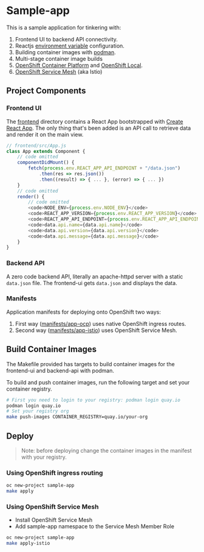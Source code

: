 # Sample-app

This is a sample application for tinkering with:

1. Frontend UI to backend API connectivity.
2. Reactjs [environment variable](https://create-react-app.dev/docs/adding-custom-environment-variables) configuration.
3. Building container images with [podman](https://podman.io/).
4. Multi-stage container image builds
5. [OpenShift Container Platform](https://www.redhat.com/en/technologies/cloud-computing/openshift/container-platform) and [OpenShift Local](https://developers.redhat.com/products/openshift-local/overview).
6. [OpenShift Service Mesh](https://docs.openshift.com/container-platform/4.10/service_mesh/v2x/ossm-about.html) (aka Istio)

## Project Components

### Frontend UI

The [frontend](./frontend) directory contains a React App bootstrapped with [Create React App](https://github.com/facebook/create-react-app). The only thing that's been added is an API call to retrieve data and render it on the main view.

```javascript
// frontend/src/App.js
class App extends Component {
    // code omitted
    componentDidMount() {
        fetch(process.env.REACT_APP_API_ENDPOINT + "/data.json")
            .then(res => res.json())
            .then((result) => { ... }, (error) => { ... })
    }
    // code omitted
    render() {
        // code omitted
        <code>NODE_ENV={process.env.NODE_ENV}</code>
        <code>REACT_APP_VERSION={process.env.REACT_APP_VERSION}</code>
        <code>REACT_APP_API_ENDPOINT={process.env.REACT_APP_API_ENDPOINT}</code>
        <code>data.api.name={data.api.name}</code>
        <code>data.api.version={data.api.version}</code>
        <code>data.api.message={data.api.message}</code>
    }
}
```

### Backend API

A zero code backend API, literally an apache-httpd server with a static `data.json` file. The frontend-ui gets `data.json` and displays the data.

### Manifests

Application manifests for deploying onto OpenShift two ways:

1. First way ([manifests/app-ocp](manifests/app-ocp)) uses native OpenShift ingress routes.
2. Second way ([manifests/app-istio](manifests/app-istio)) uses OpenShift Service Mesh.

## Build Container Images

The Makefile provided has targets to build container images for the frontend-ui and backend-api with podman.

To build and push container images, run the following target and set your container registry.

```bash
# First you need to login to your registry: podman login quay.io
podman login quay.io
# Set your registry org
make push-images CONTAINER_REGISTRY=quay.io/your-org
```

## Deploy

> Note: before deploying change the container images in the manifest with your registry.

### Using OpenShift ingress routing

```bash
oc new-project sample-app
make apply 
```

### Using OpenShift Service Mesh

* Install OpenShift Service Mesh
* Add sample-app namespace to the Service Mesh Member Role

```bash
oc new-project sample-app
make apply-istio
```